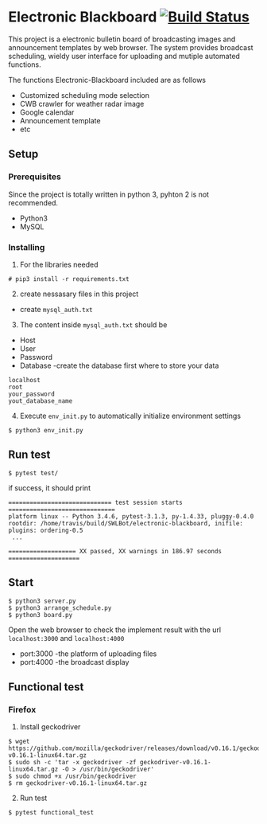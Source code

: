 # Electronic Blackboard [![Build Status](https://travis-ci.org/SWLBot/electronic-blackboard.svg?branch=master)](https://travis-ci.org/SWLBot/electronic-blackboard) 

This project is a electronic bulletin board of broadcasting images and announcement templates by web browser. The system provides broadcast scheduling, wieldy user interface for uploading and mutiple automated functions.  

The functions Electronic-Blackboard included are as follows
* Customized scheduling mode selection
* CWB crawler for weather radar image
* Google calendar
* Announcement template
* etc

## Setup

### Prerequisites

Since the project is totally written in python 3, pyhton 2 is not recommended.
* Python3
* MySQL

### Installing

1. For the libraries needed
```
# pip3 install -r requirements.txt
```
2. create nessasary files in this project
  * create `mysql_auth.txt`
3. The content inside `mysql_auth.txt` should be  
  * Host
  * User
  * Password
  * Database  -create the database first where to store your data
```
localhost
root
your_password
yout_database_name
```
4. Execute `env_init.py` to automatically initialize environment settings
```
$ python3 env_init.py
```

## Run test
`$ pytest test/`

if success, it should print
```
============================= test session starts ==============================
platform linux -- Python 3.4.6, pytest-3.1.3, py-1.4.33, pluggy-0.4.0
rootdir: /home/travis/build/SWLBot/electronic-blackboard, inifile:
plugins: ordering-0.5
 ...

=================== XX passed, XX warnings in 186.97 seconds ====================
```

## Start
```
$ python3 server.py
$ python3 arrange_schedule.py
$ python3 board.py
```

Open the web browser to check the implement result with the url `localhost:3000` and `localhost:4000`
* port:3000 -the platform of uploading files
* port:4000 -the broadcast display

## Functional test
### Firefox
1. Install geckodriver
```
$ wget https://github.com/mozilla/geckodriver/releases/download/v0.16.1/geckodriver-v0.16.1-linux64.tar.gz
$ sudo sh -c 'tar -x geckodriver -zf geckodriver-v0.16.1-linux64.tar.gz -O > /usr/bin/geckodriver'
$ sudo chmod +x /usr/bin/geckodriver
$ rm geckodriver-v0.16.1-linux64.tar.gz
```
2. Run test
```
$ pytest functional_test
```
